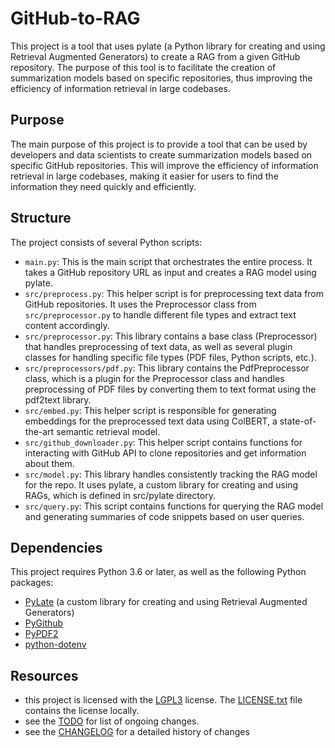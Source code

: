 # GitHub-to-RAG

This project is a tool that uses pylate (a Python library for creating and using Retrieval Augmented Generators) to create a RAG from a given GitHub repository. The purpose of this tool is to facilitate the creation of summarization models based on specific repositories, thus improving the efficiency of information retrieval in large codebases.

## Purpose
The main purpose of this project is to provide a tool that can be used by developers and data scientists to create summarization models based on specific GitHub repositories. This will improve the efficiency of information retrieval in large codebases, making it easier for users to find the information they need quickly and efficiently.

## Structure
The project consists of several Python scripts:
- `main.py`: This is the main script that orchestrates the entire process. It takes a GitHub repository URL as input and creates a RAG model using pylate.
- `src/preprocess.py`: This helper script is for preprocessing text data from GitHub repositories. It uses the
Preprocessor class from `src/preprocessor.py` to handle different file types and extract text content accordingly.
- `src/preprocessor.py`: This library contains a base class (Preprocessor) that handles preprocessing of text data, as well as several plugin classes for handling specific file types (PDF files, Python scripts, etc.).
- `src/preprocessors/pdf.py`: This library contains the PdfPreprocessor class, which is a plugin for the Preprocessor class and
handles preprocessing of PDF files by converting them to text format using the pdf2text library.
- `src/embed.py`: This helper script is responsible for generating embeddings for the preprocessed text data using ColBERT, a
state-of-the-art semantic retrieval model.
- `src/github_downloader.py`: This helper script contains functions for interacting with GitHub API to clone repositories and get information
about them.
- `src/model.py`: This library handles consistently tracking the RAG model for the repo. It uses pylate, a custom library for creating and using RAGs, which is defined in src/pylate directory.
- `src/query.py`: This script contains functions for querying the RAG model and generating summaries of code snippets based on user queries.

## Dependencies
This project requires Python 3.6 or later, as well as the following Python packages:
- [PyLate](https://github.com/lightonai/pylate) (a custom library for creating and using Retrieval Augmented Generators)
- [PyGithub](https://github.com/PyGithub/PyGithub)
- [PyPDF2](https://github.com/py-pdf/pypdf)
- [python-dotenv](https://github.com/theskumar/python-dotenv)

## Resources
- this project is licensed with the [LGPL3](https://choosealicense.com/licenses/gpl-3.0/) license. The [LICENSE.txt](LICENSE.txt) file contains the license locally.
- see the [TODO](TODO.md) for list of ongoing changes.
- see the [CHANGELOG](CHANGELOG.md) for a detailed history of changes
